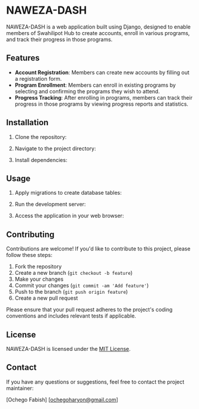 # NAWEZA-DASH

NAWEZA-DASH is a web application built using Django, designed to enable members of Swahilipot Hub to create accounts, enroll in various programs, and track their progress in those programs.

## Features

- **Account Registration**: Members can create new accounts by filling out a registration form.
- **Program Enrollment**: Members can enroll in existing programs by selecting and confirming the programs they wish to attend.
- **Progress Tracking**: After enrolling in programs, members can track their progress in those programs by viewing progress reports and statistics.

## Installation

1. Clone the repository:


2. Navigate to the project directory:


3. Install dependencies:


## Usage

1. Apply migrations to create database tables:


2. Run the development server:


3. Access the application in your web browser:


## Contributing

Contributions are welcome! If you'd like to contribute to this project, please follow these steps:

1. Fork the repository
2. Create a new branch (`git checkout -b feature`)
3. Make your changes
4. Commit your changes (`git commit -am 'Add feature'`)
5. Push to the branch (`git push origin feature`)
6. Create a new pull request

Please ensure that your pull request adheres to the project's coding conventions and includes relevant tests if applicable.

## License

NAWEZA-DASH is licensed under the [MIT License](LICENSE).

## Contact

If you have any questions or suggestions, feel free to contact the project maintainer:

[Ochego Fabish]
[ochegoharyon@gmail.com]
